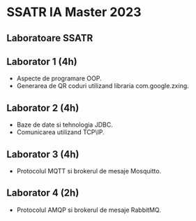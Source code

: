 # SSATR IA Master 2023

## Laboratoare SSATR

## Laborator 1 (4h)

- Aspecte de programare OOP. 
- Generarea de QR coduri utilizand libraria com.google.zxing. 

## Laborator 2 (4h)

- Baze de date si tehnologia JDBC. 
- Comunicarea utilizand TCP\IP.

## Laborator 3 (4h)

- Protocolul MQTT si brokerul de mesaje Mosquitto.

## Laborator 4 (2h)

- Protocolul AMQP si brokerul de mesaje RabbitMQ.